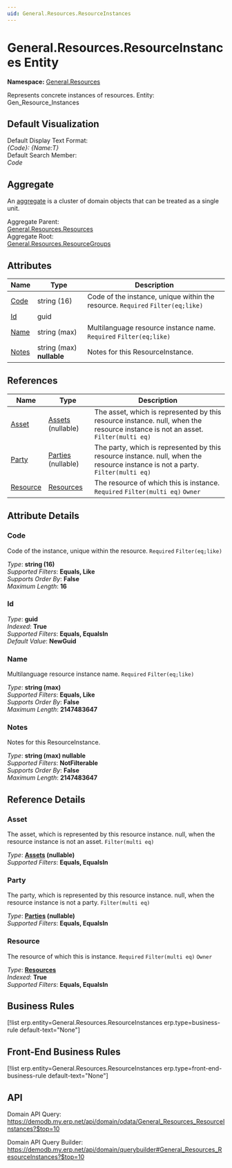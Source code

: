 ```yaml
---
uid: General.Resources.ResourceInstances
---
```

# General.Resources.ResourceInstances Entity

**Namespace:** [General.Resources](General.Resources.md)  

Represents concrete instances of resources. Entity: Gen_Resource_Instances

## Default Visualization
Default Display Text Format:  
_{Code}: {Name:T}_  
Default Search Member:  
_Code_  

## Aggregate
An [aggregate](https://docs.erp.net/tech/advanced/concepts/aggregates.html) is a cluster of domain objects that can be treated as a single unit.  

Aggregate Parent:  
[General.Resources.Resources](General.Resources.Resources.md)  
Aggregate Root:  
[General.Resources.ResourceGroups](General.Resources.ResourceGroups.md)  

## Attributes

| Name | Type | Description |
| ---- | ---- | --- |
| [Code](General.Resources.ResourceInstances.md#code) | string (16) | Code of the instance, unique within the resource. `Required` `Filter(eq;like)` 
| [Id](General.Resources.ResourceInstances.md#id) | guid |  
| [Name](General.Resources.ResourceInstances.md#name) | string (max) | Multilanguage resource instance name. `Required` `Filter(eq;like)` 
| [Notes](General.Resources.ResourceInstances.md#notes) | string (max) __nullable__ | Notes for this ResourceInstance. 

## References

| Name | Type | Description |
| ---- | ---- | --- |
| [Asset](General.Resources.ResourceInstances.md#asset) | [Assets](Finance.Assets.Assets.md) (nullable) | The asset, which is represented by this resource instance. null, when the resource instance is not an asset. `Filter(multi eq)` |
| [Party](General.Resources.ResourceInstances.md#party) | [Parties](General.Contacts.Parties.md) (nullable) | The party, which is represented by this resource instance. null, when the resource instance is not a party. `Filter(multi eq)` |
| [Resource](General.Resources.ResourceInstances.md#resource) | [Resources](General.Resources.Resources.md) | The resource of which this is instance. `Required` `Filter(multi eq)` `Owner` |


## Attribute Details

### Code

Code of the instance, unique within the resource. `Required` `Filter(eq;like)`

_Type_: **string (16)**  
_Supported Filters_: **Equals, Like**  
_Supports Order By_: **False**  
_Maximum Length_: **16**  

### Id

_Type_: **guid**  
_Indexed_: **True**  
_Supported Filters_: **Equals, EqualsIn**  
_Default Value_: **NewGuid**  

### Name

Multilanguage resource instance name. `Required` `Filter(eq;like)`

_Type_: **string (max)**  
_Supported Filters_: **Equals, Like**  
_Supports Order By_: **False**  
_Maximum Length_: **2147483647**  

### Notes

Notes for this ResourceInstance.

_Type_: **string (max) __nullable__**  
_Supported Filters_: **NotFilterable**  
_Supports Order By_: **False**  
_Maximum Length_: **2147483647**  


## Reference Details

### Asset

The asset, which is represented by this resource instance. null, when the resource instance is not an asset. `Filter(multi eq)`

_Type_: **[Assets](Finance.Assets.Assets.md) (nullable)**  
_Supported Filters_: **Equals, EqualsIn**  

### Party

The party, which is represented by this resource instance. null, when the resource instance is not a party. `Filter(multi eq)`

_Type_: **[Parties](General.Contacts.Parties.md) (nullable)**  
_Supported Filters_: **Equals, EqualsIn**  

### Resource

The resource of which this is instance. `Required` `Filter(multi eq)` `Owner`

_Type_: **[Resources](General.Resources.Resources.md)**  
_Indexed_: **True**  
_Supported Filters_: **Equals, EqualsIn**  



## Business Rules

[!list erp.entity=General.Resources.ResourceInstances erp.type=business-rule default-text="None"]

## Front-End Business Rules

[!list erp.entity=General.Resources.ResourceInstances erp.type=front-end-business-rule default-text="None"]

## API

Domain API Query:
<https://demodb.my.erp.net/api/domain/odata/General_Resources_ResourceInstances?$top=10>

Domain API Query Builder:
<https://demodb.my.erp.net/api/domain/querybuilder#General_Resources_ResourceInstances?$top=10>

